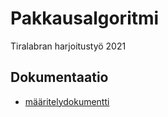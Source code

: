 # Pakkausalgoritmi
Tiralabran harjoitustyö 2021

## Dokumentaatio
 - [määritelydokumentti](./määrittelydokumentti.md)
